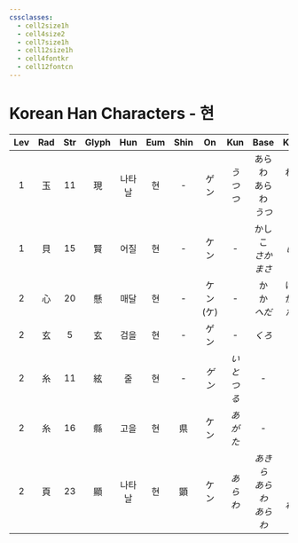 ```yaml
---
cssclasses:
  - cell2size1h
  - cell4size2
  - cell7size1h
  - cell12size1h
  - cell4fontkr
  - cell12fontcn
---
```


# Korean Han Characters - 현

| Lev | Rad | Str | Glyph | Hun | Eum | Shin |    On     |    Kun     |        Base         |       Kana       | Simp | Man  |  Can  | Viet  |
| :-: | :-: | :-: | :---: | :-: | :-: | :--: | :-------: | :--------: | :-----------------: | :--------------: | :--: | :--: | :---: | :---: |
|  1  |  玉  | 11  |   現   | 나타날 |  현  |  -   |    ゲン     |   *うつつ*    | あらわ<br>あらわ<br>*うつ*  |  れる<br>す<br>*し*  |  现   | xiàn | jin6  | hiện  |
|  1  |  貝  | 15  |   賢   | 어질  |  현  |  -   |    ケン     |     -      |  かしこ<br>*さか<br>まさ*  |  い<br>*しい<br>る*  |  贤   | xián | jin4  | hiền  |
|  2  |  心  | 20  |   懸   | 매달  |  현  |  -   | ケン<br>(ケ) |     -      |   か<br>か<br>*へだ*    | ける<br>かる<br>*たる* |  悬   | xuán | jyun4 | huyền |
|  2  |  玄  |  5  |   玄   | 검을  |  현  |  -   |    ゲン     |     -      |        *くろ*         |       *い*        |  -   | xuán | jyun4 | huyền |
|  2  |  糸  | 11  |   絃   |  줄  |  현  |  -   |   *ゲン*    | *いと<br>つる* |          -          |        -         |  弦   | xián | jin4  | huyền |
|  2  |  糸  | 16  |   縣   | 고을  |  현  |  県   |    ケン     |   *あがた*    |          -          |        -         |  县   | xiàn | jyun6 | huyện |
|  2  |  頁  | 23  |   顯   | 나타날 |  현  |  顕   |    ケン     |   *あらわ*    | *あきら<br>あらわ<br>あらわ* |  *か<br>す<br>れる*  |  显   | xiǎn | hin2  | hiển  |
